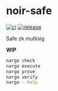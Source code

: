 # noir-safe

[![ci](https://github.com/chiefbiiko/noir-safe/workflows/ci/badge.svg)](https://github.com/chiefbiiko/noir-safe/actions/workflows/ci.yml) [![release](https://img.shields.io/github/v/release/chiefbiiko/noir-safe?include_prereleases)](https://github.com/chiefbiiko/noir-safe/releases/latest)

Safe zk multisig

**WIP**

```sh
nargo check
nargo execute
nargo prove
nargo verify
nargo --help
```

<!-- 
- FIXME sometimes header_rlp byte_len != 590 -->

<!-- ## Commands

Fetches circuit inputs and updates `circuits/Prover.toml`:

```sh
SAFE=0x38Ba7...36EDDc \
MSG_HASH=0xa225aed0c0283cef82b24485b8b28fb756fc9ce83d25e5cf799d0c8aa20ce6b7 \
RUST_LOG=info \
RUST_BACKTRACE=full \
  cargo run --manifest-path prelude/Cargo.toml
``` 

Nargo:

 -->